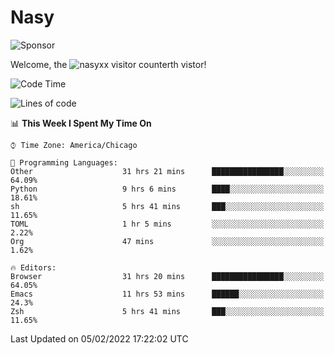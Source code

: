 # Nasy

<!--
<p align="center">
<img height="200" src="https://github-readme-stats.vercel.app/api?username=nasyxx&count_private=true&show_icons=true&theme=dracula&include_all_commits=true"/>
<img height="200" src="https://github-readme-stats.vercel.app/api/top-langs/?username=nasyxx&theme=dracula&hide=html,jupyter+notebook&count_private=true&show_icons=true"/>
</p>

  
----------------
-->

![Sponsor](https://img.shields.io/static/v1.svg?label=Sponsor&message=%E2%9D%A4&logo=GitHub&style=flat&color=pink)
 
Welcome, the ![nasyxx visitor counter](https://count.getloli.com/get/@nasyxx?theme=rule34)th vistor!
 
<!--START_SECTION:waka-->
![Code Time](http://img.shields.io/badge/Code%20Time-1%2C854%20hrs%2049%20mins-blue)

![Lines of code](https://img.shields.io/badge/From%20Hello%20World%20I%27ve%20Written-5%20Million%20lines%20of%20code-blue)

📊 **This Week I Spent My Time On** 

```text
⌚︎ Time Zone: America/Chicago

💬 Programming Languages: 
Other                    31 hrs 21 mins      ████████████████░░░░░░░░░   64.09% 
Python                   9 hrs 6 mins        ████░░░░░░░░░░░░░░░░░░░░░   18.61% 
sh                       5 hrs 41 mins       ███░░░░░░░░░░░░░░░░░░░░░░   11.65% 
TOML                     1 hr 5 mins         ░░░░░░░░░░░░░░░░░░░░░░░░░   2.22% 
Org                      47 mins             ░░░░░░░░░░░░░░░░░░░░░░░░░   1.62%

🔥 Editors: 
Browser                  31 hrs 20 mins      ████████████████░░░░░░░░░   64.05% 
Emacs                    11 hrs 53 mins      ██████░░░░░░░░░░░░░░░░░░░   24.3% 
Zsh                      5 hrs 41 mins       ███░░░░░░░░░░░░░░░░░░░░░░   11.65%

```


 Last Updated on 05/02/2022 17:22:02 UTC
<!--END_SECTION:waka-->

<!-- ![visitors](https://visitor-badge.laobi.icu/badge?page_id=nasyxx.nasyxx) -->
